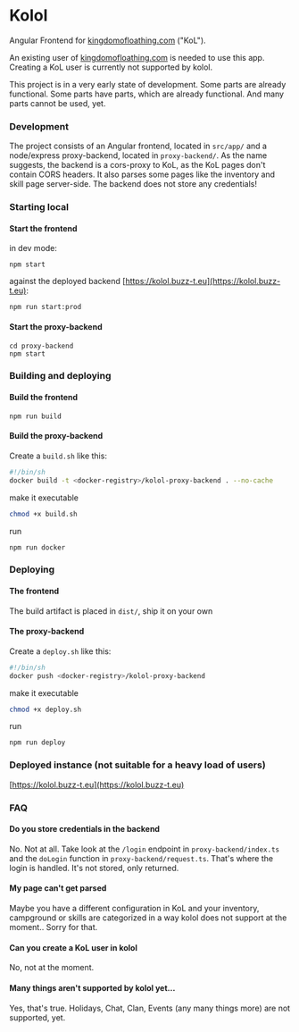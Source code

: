 # Kolol

Angular Frontend for [kingdomofloathing.com](https://www.kingdomofloathing.com) ("KoL").

An existing user of [kingdomofloathing.com](https://www.kingdomofloathing.com) is needed to use this app. Creating a KoL user is currently not supported by kolol.

This project is in a very early state of development. Some parts are already functional. Some parts have parts, which are already functional. And many parts cannot be used, yet.

### Development

The project consists of an Angular frontend, located in `src/app/` and a node/express proxy-backend, located in `proxy-backend/`. As the name suggests, the backend is a cors-proxy to KoL, as the KoL pages don't contain CORS headers. It also parses some pages like the inventory and skill page server-side. The backend does not store any credentials!

### Starting local

#### Start the frontend
in dev mode:
```
npm start
```
against the deployed backend [https://kolol.buzz-t.eu](https://kolol.buzz-t.eu):
```
npm run start:prod
```

#### Start the proxy-backend
```
cd proxy-backend
npm start
```



### Building and deploying

#### Build the frontend
```
npm run build
```

#### Build the proxy-backend
Create a `build.sh` like this:
```sh
#!/bin/sh
docker build -t <docker-registry>/kolol-proxy-backend . --no-cache
```
make it executable
```sh
chmod +x build.sh
```
run
```
npm run docker
```

### Deploying

#### The frontend
The build artifact is placed in `dist/`, ship it on your own

#### The proxy-backend
Create a `deploy.sh` like this:
```sh
#!/bin/sh
docker push <docker-registry>/kolol-proxy-backend
```
make it executable
```sh
chmod +x deploy.sh
```
run
```
npm run deploy
```

### Deployed instance (not suitable for a heavy load of users)

[https://kolol.buzz-t.eu](https://kolol.buzz-t.eu)

### FAQ
#### Do you store credentials in the backend
No. Not at all. Take look at the `/login` endpoint in `proxy-backend/index.ts` and the `doLogin` function in `proxy-backend/request.ts`. That's where the login is handled. It's not stored, only returned.
#### My page can't get parsed
Maybe you have a different configuration in KoL and your inventory, campground or skills are categorized in a way kolol does not support at the moment.. Sorry for that.
#### Can you create a KoL user in kolol
No, not at the moment.
#### Many things aren't supported by kolol yet...
Yes, that's true. Holidays, Chat, Clan, Events (any many things more) are not supported, yet.